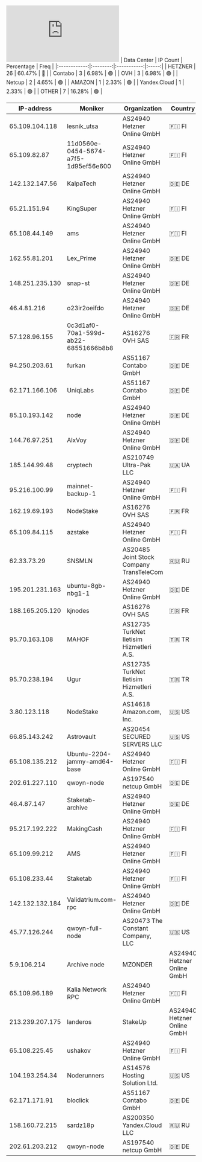 ![Diagramm](https://github.com/obajay/StateSync-snapshots/blob/main/Projects/Qwoyn/1/README.md)
| Data Center | IP Count | Percentage | Freq |
|:------------:|:--------:|:-----------:|:-----:|
| HETZNER | 26 | 60.47% | 🔴 |
| Contabo | 3 | 6.98% | 🟢 |
| OVH | 3 | 6.98% | 🟢 |
| Netcup | 2 | 4.65% | 🟢 |
| AMAZON | 1 | 2.33% | 🟢 |
| Yandex.Cloud | 1 | 2.33% | 🟢 |
| OTHER | 7 | 16.28% | 🟢 |

<!-- START_TABLE -->
| IP-address | Moniker | Organization | Country | City |
|-------------|---------|---------------|---------|------|
| 65.109.104.118 | lesnik_utsa | AS24940 Hetzner Online GmbH | 🇫🇮 FI | Helsinki |
| 65.109.82.87 | 11d0560e-0454-5674-a7f5-1d95ef56e600 | AS24940 Hetzner Online GmbH | 🇫🇮 FI | Helsinki |
| 142.132.147.56 | KalpaTech | AS24940 Hetzner Online GmbH | 🇩🇪 DE | Falkenstein |
| 65.21.151.94 | KingSuper | AS24940 Hetzner Online GmbH | 🇫🇮 FI | Helsinki |
| 65.108.44.149 | ams | AS24940 Hetzner Online GmbH | 🇫🇮 FI | Helsinki |
| 162.55.81.201 | Lex_Prime | AS24940 Hetzner Online GmbH | 🇩🇪 DE | Falkenstein |
| 148.251.235.130 | snap-st | AS24940 Hetzner Online GmbH | 🇩🇪 DE | Falkenstein |
| 46.4.81.216 | o23ir2oeifdo | AS24940 Hetzner Online GmbH | 🇩🇪 DE | Falkenstein |
| 57.128.96.155 | 0c3d1af0-70a1-599d-ab22-68551666b8b8 | AS16276 OVH SAS | 🇫🇷 FR | Lille |
| 94.250.203.61 | furkan | AS51167 Contabo GmbH | 🇩🇪 DE | Düsseldorf |
| 62.171.166.106 | UniqLabs | AS51167 Contabo GmbH | 🇩🇪 DE | Frankfurt am Main |
| 85.10.193.142 | node | AS24940 Hetzner Online GmbH | 🇩🇪 DE | Nürnberg |
| 144.76.97.251 | AlxVoy | AS24940 Hetzner Online GmbH | 🇩🇪 DE | Falkenstein |
| 185.144.99.48 | cryptech | AS210749 Ultra-Pak LLC | 🇺🇦 UA | Kamyanske |
| 95.216.100.99 | mainnet-backup-1 | AS24940 Hetzner Online GmbH | 🇫🇮 FI | Helsinki |
| 162.19.69.193 | NodeStake | AS16276 OVH SAS | 🇫🇷 FR | Lille |
| 65.109.84.115 | azstake | AS24940 Hetzner Online GmbH | 🇫🇮 FI | Helsinki |
| 62.33.73.29 | SNSMLN | AS20485 Joint Stock Company TransTeleCom | 🇷🇺 RU | Gagarin |
| 195.201.231.163 | ubuntu-8gb-nbg1-1 | AS24940 Hetzner Online GmbH | 🇩🇪 DE | Nürnberg |
| 188.165.205.120 | kjnodes | AS16276 OVH SAS | 🇫🇷 FR | Lille |
| 95.70.163.108 | MAHOF | AS12735 TurkNet Iletisim Hizmetleri A.S. | 🇹🇷 TR | Istanbul |
| 95.70.238.194 | Ugur | AS12735 TurkNet Iletisim Hizmetleri A.S. | 🇹🇷 TR | Istanbul |
| 3.80.123.118 | NodeStake | AS14618 Amazon.com, Inc. | 🇺🇸 US | Ashburn |
| 66.85.143.242 | Astrovault | AS20454 SECURED SERVERS LLC | 🇺🇸 US | Glendale |
| 65.108.135.212 | Ubuntu-2204-jammy-amd64-base | AS24940 Hetzner Online GmbH | 🇫🇮 FI | Helsinki |
| 202.61.227.110 | qwoyn-node | AS197540 netcup GmbH | 🇩🇪 DE | Nürnberg |
| 46.4.87.147 | Staketab-archive | AS24940 Hetzner Online GmbH | 🇩🇪 DE | Falkenstein |
| 95.217.192.222 | MakingCash | AS24940 Hetzner Online GmbH | 🇫🇮 FI | Tuusula |
| 65.109.99.212 | AMS | AS24940 Hetzner Online GmbH | 🇫🇮 FI | Helsinki |
| 65.108.233.44 | Staketab | AS24940 Hetzner Online GmbH | 🇫🇮 FI | Helsinki |
| 142.132.132.184 | Validatrium.com-rpc | AS24940 Hetzner Online GmbH | 🇩🇪 DE | Falkenstein |
| 45.77.126.244 | qwoyn-full-node | AS20473 The Constant Company, LLC | 🇺🇸 US | Los Angeles |
| 5.9.106.214 | Archive node | MZONDER | AS24940 Hetzner Online GmbH | 🇩🇪 DE | Falkenstein |
| 65.109.96.189 | Kalia Network RPC | AS24940 Hetzner Online GmbH | 🇫🇮 FI | Helsinki |
| 213.239.207.175 | landeros | StakeUp | AS24940 Hetzner Online GmbH | 🇩🇪 DE | Nürnberg |
| 65.108.225.45 | ushakov | AS24940 Hetzner Online GmbH | 🇫🇮 FI | Helsinki |
| 104.193.254.34 | Noderunners | AS14576 Hosting Solution Ltd. | 🇺🇸 US | San Jose |
| 62.171.171.91 | bloclick | AS51167 Contabo GmbH | 🇩🇪 DE | Frankfurt am Main |
| 158.160.72.215 | sardz18p | AS200350 Yandex.Cloud LLC | 🇷🇺 RU | Moscow |
| 202.61.203.212 | qwoyn-node | AS197540 netcup GmbH | 🇩🇪 DE | Nürnberg |

<!-- END_TABLE -->